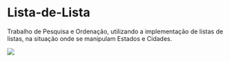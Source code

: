 # Lista-de-Lista
Trabalho de Pesquisa e Ordenação, utilizando a implementação de listas de listas, na situação onde se manipulam Estados e Cidades.

<img src="https://ibb.co/DKD0rj0"/>
